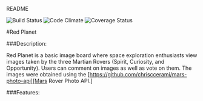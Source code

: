 README

![Build Status](https://codeship.com/projects/58a3b060-953d-0133-ccd7-4a53072d6648/status?branch=master)
![Code Climate](https://codeclimate.com/github/jrpespisa/mars-imageboard.png)
![Coverage Status](https://coveralls.io/repos/jrpespisa/mars-imageboard/badge.png)

#Red Planet

###Description:

  Red Planet is a basic image board where space exploration enthusiasts view
images taken by the three Martian Rovers (Spirit, Curiosity, and Opportunity).
Users can comment on images as well as vote on them. The images were obtained
using the [https://github.com/chrisccerami/mars-photo-api][Mars Rover Photo API.]

###Features:
